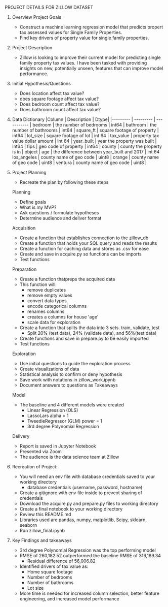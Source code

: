 PROJECT DETAILS FOR ZILLOW DATASET

1. Overview Project Goals

    - Construct a machine learning regression model that predicts propert tax assessed values for Single Family Properties.
    - Find key drivers of property value for single family properties.

2. Project Description
    - Zillow is looking to improve their current model for predicting single family property tax values. I have been tasked with providing insights on new, potentially unseen, features that can improve model performance.

3. Initial Hypothesis/Questions

    - Does location affect tax value?
    - does square footage affect tax value?
    - Does bedroom count affect tax value?
    - Does bathroom count affect tax value?

4. Data Dictionary 
   |Column | Description | Dtype|
    |--------- | --------- | ----------- |
    bedroom | the number of bedrooms | int64 |
    bathroom | the number of bathrooms | int64 |
    square_ft | square footage of property | int64 |
    lot_size | square footage of lot | int 64 |
    tax_value | property tax value dollar amount | int 64 |
    year_built | year the property was built | int64 |
    fips | geo code of property | int64 |
    county | county the property is in | object |
    age | the difference between year_built and 2017 | int 64
    los_angeles | county name of geo code  | uint8 |
    orange | county name of geo code | uint8 |
    ventura | county name of geo code | uint8 |


5. Project Planning

    - Recreate the plan by following these steps
    
    Planning 
    - Define goals
    - What is my MVP?
    - Ask questions / formulate hypotheses
    - Determine audience and deliver format

    Acquisition
    - Create a function that establishes connection to the zillow_db
    - Create a function that holds your SQL query and reads the results
    - Create a function for caching data and stores as .csv for ease
    - Create and save in acquire.py so functions can be imports
    - Test functions

    Preparation
    - Create a function thatpreps the acquired data
    - This function will:
        - remove duplicates
        - remove empty values
        - convert data types
        - encode categorical columns
        - renames columns
        - creates a columns for house 'age'
        - scale data for exploration
    - Create a function that splits the data into 3 sets. train, validate, test
        - Split 20% (test data), 24% (validate data), and 56%(test data)
    - Create functions and save in prepare.py to be easily imported
    - Test functions

    Exploration 
    - Use initial questions to guide the exploration process
    - Create visualizations of data
    - Statistical analysis to confirm or deny hypothesis
    - Save work with notations in zillow_work.ipynb
    - Document answers to questions as Takeaways

    Model
    - The baseline and 4 different models were created
        - Linear Regression (OLS)
        - LassoLars alpha = 1
        - TweedieRegressor (GLM) power = 1
        - 3rd degree Polynomial Regression

    Delivery
    - Report is saved in Jupyter Notebook
    -  Presented via Zoom
    - The audience is the data science team at Zillow

6. Recreation of Project:
    - You will need an env file with database credentials saved to your working directory
        - database credentials (username, password, hostname)
    - Create a gitignore with env file inside to prevent sharing of credentials
    - Download the acquire.py and prepare.py files to working directory
    - Create a final notebook to your working directory
    - Review this README.md
    - Libraries used are pandas, numpy, matplotlib, Scipy, sklearn, seaborn
    - Run zillow_final.ipynb

7. Key Findings and takeaways
    - 3rd degree Polynomial Regression was the top performing model
    - RMSE of 260,182.52 outperformed the baseline RMSE of 316,189.34
        - Residual difference of 56,006.82 
    - Identified drivers of tax value as:
        - Home square footage
        - Number of bedrooms
        - Number of bathrooms
        - Lot size
    - More time is needed for increased column selection, better feature engineering, and increased model performance